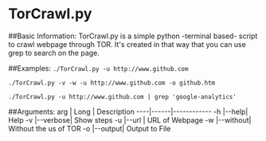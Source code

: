 # TorCrawl.py

##Basic Information:
TorCrawl.py is a simple python -terminal based- script
to crawl webpage through TOR. 
It's created in that way that you can use grep to search
on the page.

##Examples:
`./TorCrawl.py -u http://www.github.com `

`./TorCrawl.py -v -w -u http://www.github.com -o github.htm `

`./TorCrawl.py -u http://www.github.com | grep 'google-analytics'`


##Arguments:
arg | Long | Description
----|------|------------
-h  |--help| Help
-v  |--verbose| Show steps
-u  |--url | URL of Webpage
-w  |--without| Without the us of TOR
-o  |--output| Output to File
